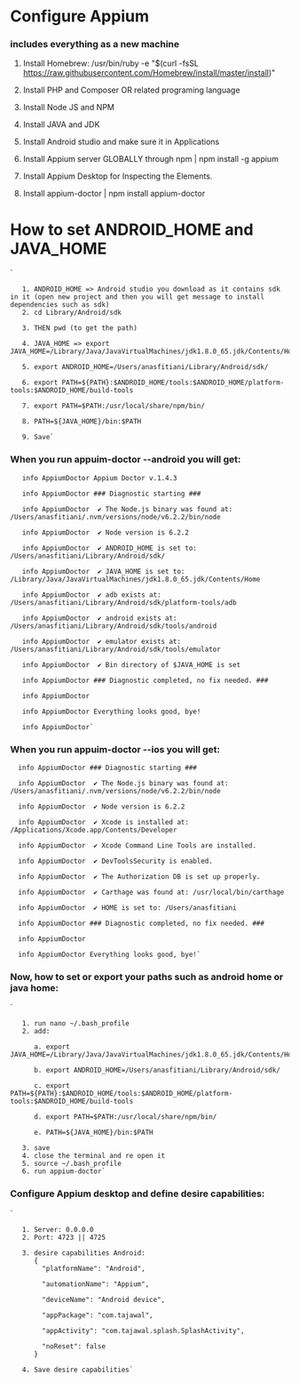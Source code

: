 # Configure Appium
### includes everything as a new machine
1. Install Homebrew: /usr/bin/ruby -e "$(curl -fsSL https://raw.githubusercontent.com/Homebrew/install/master/install)"

2. Install PHP and Composer OR related programing language

3. Install Node JS and NPM

4. Install JAVA and JDK

5. Install Android studio and make sure it in Applications

4. Install Appium server GLOBALLY through npm | npm install -g appium

5. Install Appium Desktop for Inspecting the Elements.

6. Install appium-doctor | npm install appium-doctor


# How to set ANDROID_HOME and JAVA_HOME
   `   

       1. ANDROID_HOME => Android studio you download as it contains sdk in it (open new project and then you will get message to install dependencies such as sdk)
       2. cd Library/Android/sdk
       
       3. THEN pwd (to get the path) 
       
       4. JAVA_HOME => export JAVA_HOME=/Library/Java/JavaVirtualMachines/jdk1.8.0_65.jdk/Contents/Home
       
       5. export ANDROID_HOME=/Users/anasfitiani/Library/Android/sdk/
       
       6. export PATH=${PATH}:$ANDROID_HOME/tools:$ANDROID_HOME/platform-tools:$ANDROID_HOME/build-tools
       
       7. export PATH=$PATH:/usr/local/share/npm/bin/
       
       8. PATH=${JAVA_HOME}/bin:$PATH  
       
       9. Save`
   
   
   ### When you run appuim-doctor --android you will get:
   
       
       info AppiumDoctor Appium Doctor v.1.4.3
       
       info AppiumDoctor ### Diagnostic starting ###
       
       info AppiumDoctor  ✔ The Node.js binary was found at: /Users/anasfitiani/.nvm/versions/node/v6.2.2/bin/node
       
       info AppiumDoctor  ✔ Node version is 6.2.2
       
       info AppiumDoctor  ✔ ANDROID_HOME is set to: /Users/anasfitiani/Library/Android/sdk/
       
       info AppiumDoctor  ✔ JAVA_HOME is set to: /Library/Java/JavaVirtualMachines/jdk1.8.0_65.jdk/Contents/Home
       
       info AppiumDoctor  ✔ adb exists at: /Users/anasfitiani/Library/Android/sdk/platform-tools/adb
       
       info AppiumDoctor  ✔ android exists at: /Users/anasfitiani/Library/Android/sdk/tools/android
       
       info AppiumDoctor  ✔ emulator exists at: /Users/anasfitiani/Library/Android/sdk/tools/emulator
       
       info AppiumDoctor  ✔ Bin directory of $JAVA_HOME is set
       
       info AppiumDoctor ### Diagnostic completed, no fix needed. ###
       
       info AppiumDoctor
       
       info AppiumDoctor Everything looks good, bye!
       
       info AppiumDoctor`
   
   
   ### When you run appuim-doctor --ios you will get:
      
      info AppiumDoctor ### Diagnostic starting ###
      
      info AppiumDoctor  ✔ The Node.js binary was found at: /Users/anasfitiani/.nvm/versions/node/v6.2.2/bin/node
      
      info AppiumDoctor  ✔ Node version is 6.2.2
      
      info AppiumDoctor  ✔ Xcode is installed at: /Applications/Xcode.app/Contents/Developer
      
      info AppiumDoctor  ✔ Xcode Command Line Tools are installed.
      
      info AppiumDoctor  ✔ DevToolsSecurity is enabled.
      
      info AppiumDoctor  ✔ The Authorization DB is set up properly.
      
      info AppiumDoctor  ✔ Carthage was found at: /usr/local/bin/carthage
      
      info AppiumDoctor  ✔ HOME is set to: /Users/anasfitiani
      
      info AppiumDoctor ### Diagnostic completed, no fix needed. ###
      
      info AppiumDoctor
      
      info AppiumDoctor Everything looks good, bye!`
   
   
   
   
   ### Now, how to set or export your paths such as android home or java home:
   `
       
       1. run nano ~/.bash_profile
       2. add:
       
          a. export JAVA_HOME=/Library/Java/JavaVirtualMachines/jdk1.8.0_65.jdk/Contents/Home
       
          b. export ANDROID_HOME=/Users/anasfitiani/Library/Android/sdk/
          
          c. export PATH=${PATH}:$ANDROID_HOME/tools:$ANDROID_HOME/platform-tools:$ANDROID_HOME/build-tools
          
          d. export PATH=$PATH:/usr/local/share/npm/bin/
          
          e. PATH=${JAVA_HOME}/bin:$PATH
          
       3. save
       4. close the terminal and re open it
       5. source ~/.bash_profile
       6. run appium-doctor`
      
      
      
   ### Configure Appium desktop and define desire capabilities:
      
   `
         
       1. Server: 0.0.0.0  
       2. Port: 4723 || 4725
          
       3. desire capabilities Android:
          {
            "platformName": "Android",
            
            "automationName": "Appium",
            
            "deviceName": "Android device",
            
            "appPackage": "com.tajawal",
            
            "appActivity": "com.tajawal.splash.SplashActivity",
            
            "noReset": false
          }
          
       4. Save desire capabilities`
      
